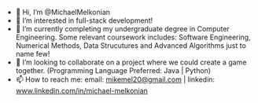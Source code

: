 - 👋 Hi, I’m @MichaelMelkonian
- 👀 I’m interested in full-stack development!
- 🌱 I’m currently completing my undergraduate degree in Computer Engineering. Some relevant coursework includes: Software Engineering, Numerical Methods, Data Strucutures and Advanced Algorithms just to name few!
- 💞️ I’m looking to collaborate on a project where we could create a game together. (Programming Language Preferred: Java | Python)
- 📫 How to reach me: email: mikemel20@gmail.com | linkedin: www.linkedin.com/in/michael-melkonian 


<!---
MichaelMelkonian/MichaelMelkonian is a ✨ special ✨ repository because its `README.md` (this file) appears on your GitHub profile.
You can click the Preview link to take a look at your changes.
--->
